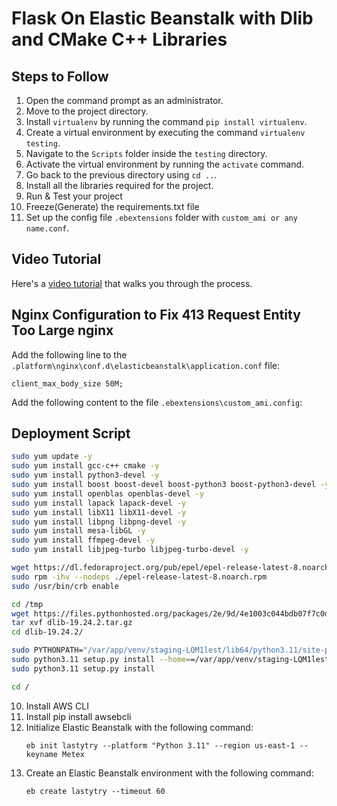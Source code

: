 # Flask On Elastic Beanstalk with Dlib and CMake C++ Libraries



## Steps to Follow

1. Open the command prompt as an administrator.
2. Move to the project directory.
3. Install `virtualenv` by running the command `pip install virtualenv`.
4. Create a virtual environment by executing the command `virtualenv testing`.
5. Navigate to the `Scripts` folder inside the `testing` directory.
6. Activate the virtual environment by running the `activate` command.
7. Go back to the previous directory using `cd ..`.
8. Install all the libraries required for the project.
9. Run & Test your project
10. Freeze(Generate) the requirements.txt file
11. Set up the config file `.ebextensions` folder with `custom_ami or any name.conf`.

## Video Tutorial

Here's a [video tutorial](https://youtu.be/kqxGE_pIgUY) that walks you through the process.

## Nginx Configuration to Fix 413 Request Entity Too Large nginx

Add the following line to the `.platform\nginx\conf.d\elasticbeanstalk\application.conf` file:

```
client_max_body_size 50M;
```





Add the following content to the file `.ebextensions\custom_ami.config`:

## Deployment Script

```bash
sudo yum update -y
sudo yum install gcc-c++ cmake -y
sudo yum install python3-devel -y
sudo yum install boost boost-devel boost-python3 boost-python3-devel -y
sudo yum install openblas openblas-devel -y
sudo yum install lapack lapack-devel -y
sudo yum install libX11 libX11-devel -y
sudo yum install libpng libpng-devel -y
sudo yum install mesa-libGL -y
sudo yum install ffmpeg-devel -y
sudo yum install libjpeg-turbo libjpeg-turbo-devel -y

wget https://dl.fedoraproject.org/pub/epel/epel-release-latest-8.noarch.rpm
sudo rpm -ihv --nodeps ./epel-release-latest-8.noarch.rpm
sudo /usr/bin/crb enable

cd /tmp
wget https://files.pythonhosted.org/packages/2e/9d/4e1003c044bdb07f7c0d83ae87d694e10e5a6c296b84566aa9a6ec9eed2a/dlib-19.24.2.tar.gz
tar xvf dlib-19.24.2.tar.gz
cd dlib-19.24.2/

sudo PYTHONPATH="/var/app/venv/staging-LQM1lest/lib64/python3.11/site-packages:$PYTHONPATH" python3.11 setup.py install --prefix=/var/app/venv/staging-LQM1lest
sudo python3.11 setup.py install --home==/var/app/venv/staging-LQM1lest/lib/python3.11/site-packages/
sudo python3.11 setup.py install

cd /
```

10. Install AWS CLI
11. Install pip install awsebcli
12. Initialize Elastic Beanstalk with the following command:
    ```
    eb init lastytry --platform "Python 3.11" --region us-east-1 --keyname Metex
    ```
13. Create an Elastic Beanstalk environment with the following command:
    ```
    eb create lastytry --timeout 60
    ```




